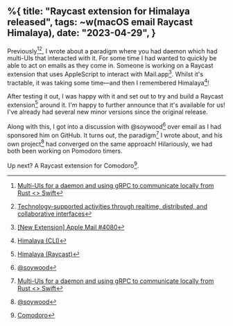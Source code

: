 %{
    title: "Raycast extension for Himalaya released",
    tags: ~w(macOS email Raycast Himalaya),
    date: "2023-04-29",
}
---
Previously[^1][^2], I wrote about a paradigm where you had daemon which had multi-UIs that interacted with it. For some time I had wanted to quickly be able to act on emails as they come in. Someone is working on a Raycast extension that uses AppleScript to interact with Mail.app[^3]. Whilst it's tractable, it was taking some time&mdash;and then I remembered Himalaya[^4]!

After testing it out, I was happy with it and set out to try and build a Raycast extension[^5] around it. I'm happy to further announce that it's available for us! I've already had several new minor versions since the original release.

Along with this, I got into a discussion with @soywood[^6] over email as I had sponsored him on GitHub. It turns out, the paradigm[^1] I wrote about, and his own project[^6] had converged on the same approach! Hilariously, we had both been working on Pomodoro timers.

Up next? A Raycast extension for Comodoro[^8].

[^1]: [Multi-UIs for a daemon and using gRPC to communicate locally from Rust <> Swift](@/notes/multi-uis-with-grpc.md)

[^2]: [Technology-supported activities through realtime, distributed, and collaborative interfaces](https://github.com/jesse-c/thesis)

[^3]: [[New Extension] Apple Mail #4080](https://github.com/raycast/extensions/pull/4080)

[^4]: [Himalaya (CLI)](https://github.com/soywod/himalaya)

[^5]: [Himalaya (Raycast)](https://www.raycast.com/jns/himalaya)

[^6]: [@soywood](https://github.com/soywod)

[^7]: [Pimalaya](https://pimalaya.org)

[^8]: [Comodoro](https://pimalaya.org/comodoro/)
